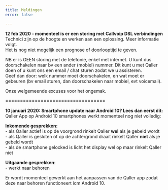 ```yaml
---
title: Meldingen
error: false

---
```

**12 feb 2020 - momenteel is er een storing met Callvoip DSL verbindingen**  
Technici zijn op de hoogte en werken aan een oplossing. Meer informatie volgt.  
Het is nog niet mogelijk een prognose of doorlooptijd te geven.   
  
NB er is GEEN storing met de telefonie, enkel met internet. U kunt dus doorschakelen naar bv een ander (mobiel) nummer. Dit kunt u met Qaller doen of u kunt ons een email / chat sturen zodat we u assisteren.   
Geef dan door: welk nummer moet doorschakelen, en wat moet er gebeuren (bv email sturen, dan doorschakelen naar mobiel, evt voicemail).  
  
Onze welgemeende excuses voor het ongemak.  

==================================

**10 januari 2020: Smartphone update naar Android 10? Lees dan eerst dit:**  
Qaller App op Android 10 smartphones werkt momenteel nog niet volledig:

**Inkomende gesprekken:**  
\- als Qaller actief is op de voorgrond rinkelt Qaller **wel** als je gebeld wordt  
\- als Qaller is gesloten of op de achtergrond draait rinkelt Qaller **niet** als je gebeld wordt  
\- als de smartphone gelocked is licht het display wel op maar rinkelt Qaller niet

**Uitgaande gesprekken**:  
\- werkt naar behoren

Er wordt momenteel gewerkt aan het aanpassen van de Qaller app zodat deze naar behoren functioneert icm Android 10.